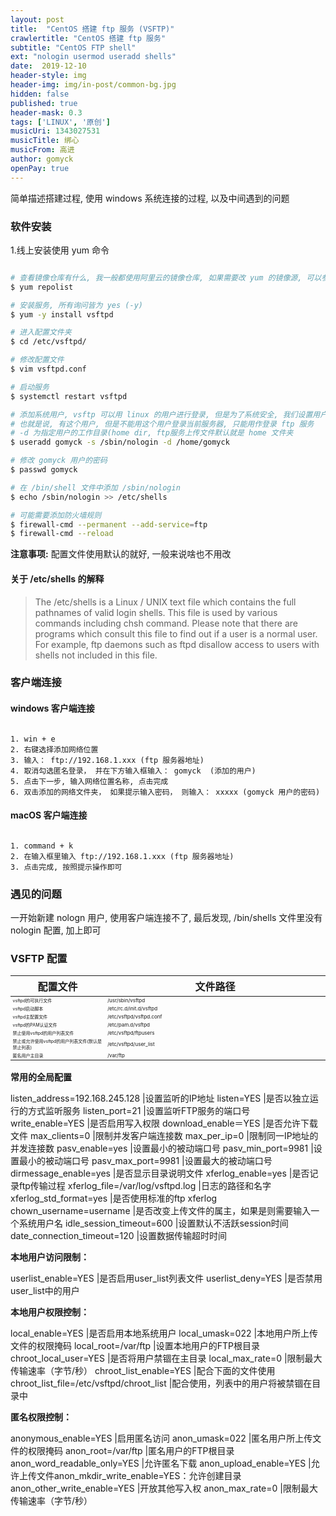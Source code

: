 ```yaml
---
layout: post
title:  "CentOS 搭建 ftp 服务 (VSFTP)"
crawlertitle: "CentOS 搭建 ftp 服务"
subtitle: "CentOS FTP shell"
ext: "nologin usermod useradd shells"
date:  2019-12-10
header-style: img
header-img: img/in-post/common-bg.jpg
hidden: false
published: true
header-mask: 0.3
tags: ['LINUX', '原创']
musicUri: 1343027531
musicTitle: 绑心
musicFrom: 高进
author: gomyck
openPay: true
---
```


简单描述搭建过程, 使用 windows 系统连接的过程, 以及中间遇到的问题

<style>
  table  th:nth-of-type(1) {width: 30%;text-align: center}
  table  th:nth-of-type(2) {width: 70%;text-align: center}
  table  td:nth-of-type(1) {width: 30%;text-align: left;font-size:7px}
  table  td:nth-of-type(2) {width: 70%;text-align: left;font-size:8px}
</style>

### 软件安装

1.线上安装使用 yum 命令

```bash

# 查看镜像仓库有什么, 我一般都使用阿里云的镜像仓库, 如果需要改 yum 的镜像源, 可以参考文章: yum修改镜像源
$ yum repolist

# 安装服务, 所有询问皆为 yes (-y)
$ yum -y install vsftpd

# 进入配置文件夹
$ cd /etc/vsftpd/

# 修改配置文件
$ vim vsftpd.conf

# 启动服务
$ systemctl restart vsftpd

# 添加系统用户, vsftp 可以用 linux 的用户进行登录, 但是为了系统安全, 我们设置用户为nologin状态
# 也就是说, 有这个用户, 但是不能用这个用户登录当前服务器, 只能用作登录 ftp 服务
# -d 为指定用户的工作目录(home dir, ftp服务上传文件默认就是 home 文件夹
$ useradd gomyck -s /sbin/nologin -d /home/gomyck

# 修改 gomyck 用户的密码
$ passwd gomyck

# 在 /bin/shell 文件中添加 /sbin/nologin
$ echo /sbin/nologin >> /etc/shells

# 可能需要添加防火墙规则
$ firewall-cmd --permanent --add-service=ftp
$ firewall-cmd --reload


```

**注意事项:** 配置文件使用默认的就好, 一般来说啥也不用改

#### 关于 /etc/shells 的解释

> The /etc/shells is a Linux / UNIX text file which contains the full pathnames of valid login shells. This file is used by various commands including chsh command. Please note that there are programs which consult this file to find out if a user is a normal user. For example, ftp daemons such as ftpd disallow access to users with shells not included in this file.

### 客户端连接

#### windows 客户端连接

```text

1. win + e
2. 右键选择添加网络位置
3. 输入： ftp://192.168.1.xxx (ftp 服务器地址)
4. 取消勾选匿名登录， 并在下方输入框输入： gomyck  (添加的用户)
5. 点击下一步, 输入网络位置名称, 点击完成
6. 双击添加的网络文件夹， 如果提示输入密码， 则输入： xxxxx (gomyck 用户的密码)

```

#### macOS 客户端连接

```text

1. command + k
2. 在输入框里输入 ftp://192.168.1.xxx (ftp 服务器地址)
3. 点击完成, 按照提示操作即可

```

### 遇见的问题

一开始新建 nologn 用户, 使用客户端连接不了, 最后发现, /bin/shells 文件里没有 nologin 配置, 加上即可

### VSFTP 配置

配置文件|文件路径
--|--
vsftpd的可执行文件 |	/usr/sbin/vsftpd
vsftpd启动脚本 |	/etc/rc.d/init.d/vsftpd
vsftpd主配置文件 |	/etc/vsftpd/vsftpd.conf
vsftpd的PAM认证文件 |	/etc/pam.d/vsftpd
禁止使用vsftpd的用户列表文件 |	/etc/vsftpd/ftpusers
禁止或允许使用vsftpd的用户列表文件(默认是禁止列表) |	/etc/vsftpd/user_list
匿名用户主目录 |	/var/ftp

**常用的全局配置**

listen_address=192.168.245.128 |设置监听的IP地址
listen=YES |是否以独立运行的方式监听服务
listen_port=21 |设置监听FTP服务的端口号
write_enable=YES |是否启用写入权限
download_enable＝YES |是否允许下载文件
max_clients=0 |限制并发客户端连接数
max_per_ip=0 |限制同一IP地址的并发连接数
pasv_enable=yes |设置最小的被动端口号
pasv_min_port=9981 |设置最小的被动端口号
pasv_max_port=9981 |设置最大的被动端口号
dirmessage_enable=yes |是否显示目录说明文件
xferlog_enable=yes |是否记录ftp传输过程
xferlog_file=/var/log/vsftpd.log |日志的路径和名字
xferlog_std_format=yes |是否使用标准的ftp xferlog
chown_username=username |是否改变上传文件的属主，如果是则需要输入一个系统用户名
idle_session_timeout=600 |设置默认不活跃session时间
date_connection_timeout=120 |设置数据传输超时时间

**本地用户访问限制：**

userlist_enable=YES |是否启用user_list列表文件
userlist_deny=YES |是否禁用user_list中的用户

**本地用户权限控制：**

local_enable=YES |是否启用本地系统用户
local_umask=022 |本地用户所上传文件的权限掩码
local_root=/var/ftp |设置本地用户的FTP根目录
chroot_local_user=YES |是否将用户禁锢在主目录
local_max_rate=0 |限制最大传输速率（字节/秒）
chroot_list_enable=YES |配合下面的文件使用
chroot_list_file=/etc/vsftpd/chroot_list |配合使用，列表中的用户将被禁锢在目录中

**匿名权限控制：**

anonymous_enable=YES |启用匿名访问
anon_umask=022 |匿名用户所上传文件的权限掩码
anon_root=/var/ftp |匿名用户的FTP根目录
anon_word_readable_only=YES |允许匿名下载
anon_upload_enable=YES |允许上传文件anon_mkdir_write_enable=YES：允许创建目录
anon_other_write_enable=YES |开放其他写入权
anon_max_rate=0 |限制最大传输速率（字节/秒）
